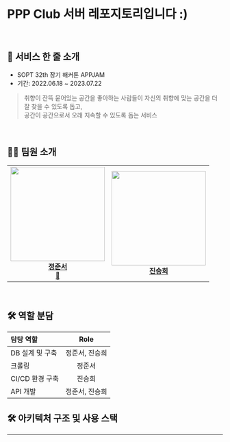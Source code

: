 # PPP Club 서버 레포지토리입니다 :)

<br>


## 💭 서비스 한 줄 소개
- SOPT 32th 장기 해커톤 APPJAM
- 기간: 2022.06.18 ~ 2023.07.22

> 취향이 잔뜩 묻어있는 공간을 좋아하는 사람들이 자신의 취향에 맞는 공간을 더 잘 찾을 수 있도록 돕고,<br>
  공간이 공간으로서 오래 지속할 수 있도록 돕는 서비스

<br>

## 👩‍💻 팀원 소개
<table>
  <tr>
    <td align="center"><img src="https://github.com/Indipage/SERVER/assets/78674565/4ea0d45c-eff6-42bf-8221-79ddf6cba9f1" width="220px;" alt=""/><br /><titleb><b><a href="https://github.com/sunseo18">정준서</a></b></titleb><br /><a href="https://github.com/sunseo18" title="Code">👾</a></td>
    <td align="center"><img src="" width="220px;" alt=""/><br /><titleb><b><a href="https://github.com/Jin409">진승희</a></b></titleb><br /><a href="https://github.com/Jin409" title="Code" title="Code"></a></td>
  </tr>
</table>


<br>

## 🛠️ 역할 분담
| 담당 역할                          | Role |
|:-------------------------------|:----:|
| DB 설계 및 구축                | 정준서, 진승희  |
| 크롤링                  | 정준서  |
| CI/CD 환경 구축                          | 진승희  |
| API 개발                         | 정준서, 진승희  |

## 🛠️ 아키텍처 구조 및 사용 스택
---
